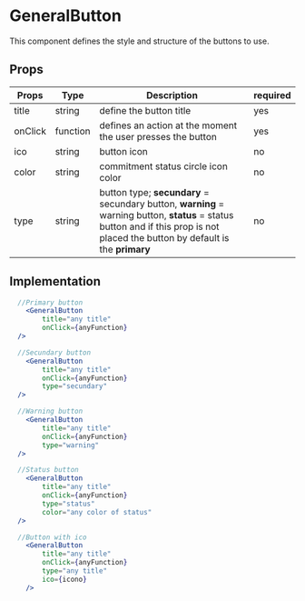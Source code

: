 # GeneralButton

This component defines the style and structure of the buttons to use.

## Props

| Props   | Type     | Description                                                                                                                                                                     | required |
| ------- | -------- | ------------------------------------------------------------------------------------------------------------------------------------------------------------------------------- | -------- |
| title   | string   | define the button title                                                                                                                                                         | yes      |
| onClick | function | defines an action at the moment the user presses the button                                                                                                                     | yes      |
| ico     | string   | button icon                                                                                                                                                                     | no       |
| color   | string   | commitment status circle icon color                                                                                                                                             | no       |
| type    | string   | button type; **secundary** = secundary button, **warning** = warning button, **status** = status button and if this prop is not placed the button by default is the **primary** | no       |

## Implementation

```jsx
  //Primary button
	<GeneralButton
		title="any title"
		onClick={anyFunction}
  />

  //Secundary button
	<GeneralButton
		title="any title"
		onClick={anyFunction}
		type="secundary"
  />

  //Warning button
	<GeneralButton
		title="any title"
		onClick={anyFunction}
		type="warning"
  />

  //Status button
	<GeneralButton
		title="any title"
		onClick={anyFunction}
		type="status"
		color="any color of status"
  />

  //Button with ico
	<GeneralButton
		title="any title"
		onClick={anyFunction}
		type="any title"
		ico={icono}
	/>

```
